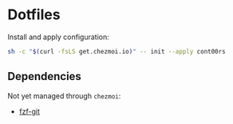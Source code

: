 # Dotfiles

Install and apply configuration:

```sh
sh -c "$(curl -fsLS get.chezmoi.io)" -- init --apply cont00rs
```

## Dependencies

Not yet managed through `chezmoi`:

- [fzf-git](https://github.com/junegunn/fzf-git.sh)
